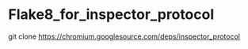 # Flake8_for_inspector_protocol
git clone https://chromium.googlesource.com/deps/inspector_protocol
